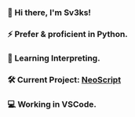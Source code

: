 ### 👋 Hi there, I'm Sv3ks!
### ⚡ Prefer & proficient in Python.
### 🌱 Learning Interpreting.
### 🛠️ Current Project: [NeoScript](https://github.com/Sv3ks/patrick/)
### 💻 Working in VSCode.
